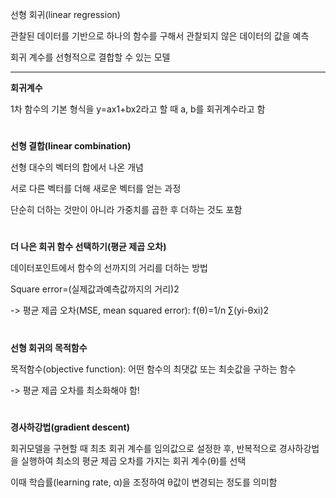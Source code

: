 선형 회귀(linear regression)<br>

관찰된 데이터를 기반으로 하나의 함수를 구해서 관찰되지 않은 데이터의 값을 예측<br>

회귀 계수를 선형적으로 결합할 수 있는 모델

---

**회귀계수**

1차 함수의 기본 형식을 y=ax1+bx2라고 할 때 a, b를 회귀계수라고 함

#

**선형 결합(linear combination)**

선형 대수의 벡터의 합에서 나온 개념<br>

서로 다른 벡터를 더해 새로운 벡터를 얻는 과정<br>

단순히 더하는 것만이 아니라 가중치를 곱한 후 더하는 것도 포함

#

**더 나은 회귀 함수 선택하기(평균 제곱 오차)**

데이터포인트에서 함수의 선까지의 거리를 더하는 방법<br>

Square error=(실제값과예측값까지의 거리)2<br>

-> 평균 제곱 오차(MSE, mean squared error): f(θ)=1/n ∑(yi-θxi)2

#

**선형 회귀의 목적함수**

목적함수(objective function): 어떤 함수의 최댓값 또는 최솟값을 구하는 함수<br>

-> 평균 제곱 오차를 최소화해야 함!

#

**경사하강법(gradient descent)**

회귀모델을 구현할 때 최초 회귀 계수를 임의값으로 설정한 후, 반복적으로 경사하강법을 실행하여 최소의 평균 제곱 오차를 가지는 회귀 계수(θ)를 선택<br>

이때 학습률(learning rate, α)을 조정하여 θ값이 변경되는 정도를 의미함
